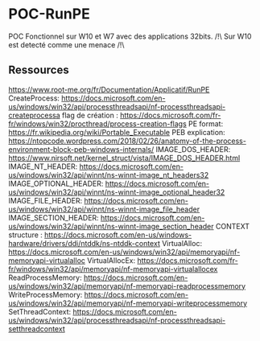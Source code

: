 # POC-RunPE

POC Fonctionnel sur W10 et W7 avec des applications 32bits.
/!\ Sur W10 est detecté comme une menace /!\

## Ressources

https://www.root-me.org/fr/Documentation/Applicatif/RunPE
CreateProcess: https://docs.microsoft.com/en-us/windows/win32/api/processthreadsapi/nf-processthreadsapi-createprocessa
flag de création :  https://docs.microsoft.com/fr-fr/windows/win32/procthread/process-creation-flags
PE format: https://fr.wikipedia.org/wiki/Portable_Executable
PEB explication: https://ntopcode.wordpress.com/2018/02/26/anatomy-of-the-process-environment-block-peb-windows-internals/
IMAGE_DOS_HEADER: https://www.nirsoft.net/kernel_struct/vista/IMAGE_DOS_HEADER.html
IMAGE_NT_HEADER: https://docs.microsoft.com/en-us/windows/win32/api/winnt/ns-winnt-image_nt_headers32
IMAGE_OPTIONAL_HEADER: https://docs.microsoft.com/en-us/windows/win32/api/winnt/ns-winnt-image_optional_header32
IMAGE_FILE_HEADER: https://docs.microsoft.com/en-us/windows/win32/api/winnt/ns-winnt-image_file_header
IMAGE_SECTION_HEADER: https://docs.microsoft.com/en-us/windows/win32/api/winnt/ns-winnt-image_section_header
CONTEXT structure : https://docs.microsoft.com/en-us/windows-hardware/drivers/ddi/ntddk/ns-ntddk-context
VirtualAlloc: https://docs.microsoft.com/en-us/windows/win32/api/memoryapi/nf-memoryapi-virtualalloc
VirtualAllocEx: https://docs.microsoft.com/fr-fr/windows/win32/api/memoryapi/nf-memoryapi-virtualallocex
ReadProcessMemory: https://docs.microsoft.com/en-us/windows/win32/api/memoryapi/nf-memoryapi-readprocessmemory
WriteProcessMemory: https://docs.microsoft.com/en-us/windows/win32/api/memoryapi/nf-memoryapi-writeprocessmemory
SetThreadContext: https://docs.microsoft.com/en-us/windows/win32/api/processthreadsapi/nf-processthreadsapi-setthreadcontext

